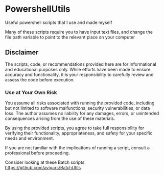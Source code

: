 # PowershellUtils

Useful powershell scripts that I use and made myself

Many of these scripts require you to have input text files, and change the file path variable to point to the relevant place on your computer

## Disclaimer

The scripts, code, or recommendations provided here are for informational and educational purposes only. While efforts have been made to ensure accuracy and functionality, it is your responsibility to carefully review and assess the code before execution.

### Use at Your Own Risk

You assume all risks associated with running the provided code, including but not limited to software malfunctions, security vulnerabilities, or data loss. The author assumes no liability for any damages, errors, or unintended consequences arising from the use of these materials.

By using the provided scripts, you agree to take full responsibility for verifying their functionality, appropriateness, and safety for your specific needs and environment.

If you are not familiar with the implications of running a script, consult a professional before proceeding.


Consider looking at these Batch scripts: https://github.com/avipars/BatchUtils
